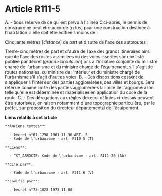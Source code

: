 # Article R111-5

A. - Sous réserve de ce qui est prévu à l'alinéa C ci-après, le permis de construire ne peut être accordé [*refus*] pour une
construction destinée à l'habitation si elle doit être édifiée à moins de :

Cinquante mètres [*distance*] de part et d'autre de l'axe des autoroutes ;

Trente-cinq mètres de part et d'autre de l'axe des grands itinéraires ainsi que de l'axe des routes assimilées ou des voies
inscrites sur une liste publiée par décret [*grande circulation*] pris à l'initiative conjointe du ministre chargé de
l'urbanisme et du ministre chargé de l'équipement, s'il s'agit de routes nationales, du ministre de l'intérieur et du
ministre chargé de l'urbanisme s'il s'agit d'autres voies. B. - Ces dispositions cessent de s'appliquer à l'intérieur des
parties agglomérées, des villes et bourgs. Sera retenue comme limite des parties agglomérées la limite de l'agglomération
telle qu'elle est déterminée et matérialisée en application du code de la route. C. - Des dérogations aux règles de recul
définies ci-dessus peuvent être autorisées, en raison notamment d'une topographie particulière, par le préfet, sur
proposition du directeur départemental de l'équipement.

**Liens relatifs à cet article**

	**Anciens textes**:

	  - Décret n°61-1298 1961-11-30 ART. 5
	  - Code de l'urbanisme - art. R110-5 (T)

	**Liens**:

	  - TXT_ASSOCIE: Code de l'urbanisme - art. R111-26 (Ab)

	**Cité par**:

	  - Code de l'urbanisme - art. R111-6 (V)

	**Codifié par**:

	  - Décret n°73-1023 1973-11-08
